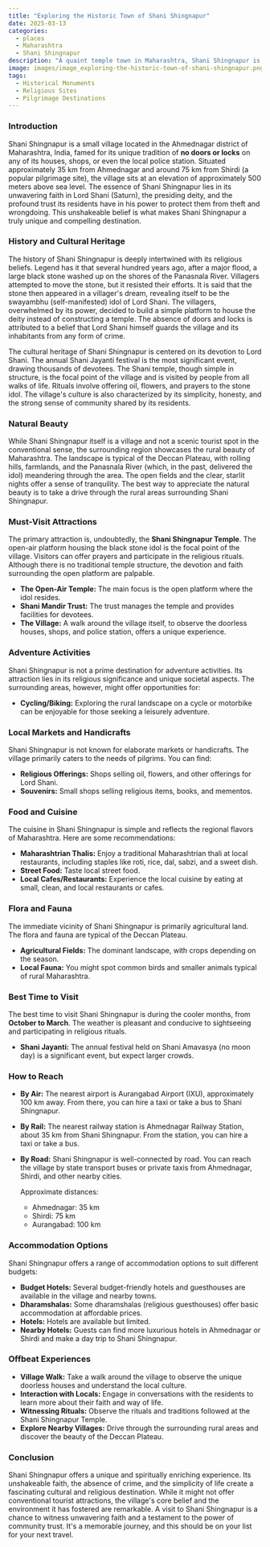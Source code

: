 ```yaml
---
title: "Exploring the Historic Town of Shani Shingnapur"
date: 2025-03-13
categories:
  - places
  - Maharashtra
  - Shani Shingnapur
description: "A quaint temple town in Maharashtra, Shani Shingnapur is famous for the majestic Shrimali Fort and the Shani Temple dedicated to Lord Saturn. Nestled amidst the Sahyadri Hills, this historic site offers breathtaking views of the surrounding valleys and is a must-visit for history enthusiasts and nature lovers alike."
image: images/image_exploring-the-historic-town-of-shani-shingnapur.png
tags: 
  - Historical Monuments
  - Religious Sites
  - Pilgrimage Destinations
---
```



### **Introduction**

Shani Shingnapur is a small village located in the Ahmednagar district of Maharashtra, India, famed for its unique tradition of **no doors or locks** on any of its houses, shops, or even the local police station. Situated approximately 35 km from Ahmednagar and around 75 km from Shirdi (a popular pilgrimage site), the village sits at an elevation of approximately 500 meters above sea level. The essence of Shani Shingnapur lies in its unwavering faith in Lord Shani (Saturn), the presiding deity, and the profound trust its residents have in his power to protect them from theft and wrongdoing. This unshakeable belief is what makes Shani Shingnapur a truly unique and compelling destination.

### **History and Cultural Heritage**

The history of Shani Shingnapur is deeply intertwined with its religious beliefs. Legend has it that several hundred years ago, after a major flood, a large black stone washed up on the shores of the Panasnala River. Villagers attempted to move the stone, but it resisted their efforts. It is said that the stone then appeared in a villager's dream, revealing itself to be the swayambhu (self-manifested) idol of Lord Shani. The villagers, overwhelmed by its power, decided to build a simple platform to house the deity instead of constructing a temple. The absence of doors and locks is attributed to a belief that Lord Shani himself guards the village and its inhabitants from any form of crime.

The cultural heritage of Shani Shingnapur is centered on its devotion to Lord Shani. The annual Shani Jayanti festival is the most significant event, drawing thousands of devotees. The Shani temple, though simple in structure, is the focal point of the village and is visited by people from all walks of life. Rituals involve offering oil, flowers, and prayers to the stone idol. The village's culture is also characterized by its simplicity, honesty, and the strong sense of community shared by its residents.

### **Natural Beauty**

While Shani Shingnapur itself is a village and not a scenic tourist spot in the conventional sense, the surrounding region showcases the rural beauty of Maharashtra. The landscape is typical of the Deccan Plateau, with rolling hills, farmlands, and the Panasnala River (which, in the past, delivered the idol) meandering through the area. The open fields and the clear, starlit nights offer a sense of tranquility. The best way to appreciate the natural beauty is to take a drive through the rural areas surrounding Shani Shingnapur.



### **Must-Visit Attractions**

The primary attraction is, undoubtedly, the **Shani Shingnapur Temple**. The open-air platform housing the black stone idol is the focal point of the village. Visitors can offer prayers and participate in the religious rituals. Although there is no traditional temple structure, the devotion and faith surrounding the open platform are palpable.

*   **The Open-Air Temple:** The main focus is the open platform where the idol resides.
*   **Shani Mandir Trust:** The trust manages the temple and provides facilities for devotees.
*   **The Village:** A walk around the village itself, to observe the doorless houses, shops, and police station, offers a unique experience.



### **Adventure Activities**

Shani Shingnapur is not a prime destination for adventure activities. Its attraction lies in its religious significance and unique societal aspects. The surrounding areas, however, might offer opportunities for:

*   **Cycling/Biking:** Exploring the rural landscape on a cycle or motorbike can be enjoyable for those seeking a leisurely adventure.

### **Local Markets and Handicrafts**

Shani Shingnapur is not known for elaborate markets or handicrafts. The village primarily caters to the needs of pilgrims. You can find:

*   **Religious Offerings:** Shops selling oil, flowers, and other offerings for Lord Shani.
*   **Souvenirs:** Small shops selling religious items, books, and mementos.

### **Food and Cuisine**

The cuisine in Shani Shingnapur is simple and reflects the regional flavors of Maharashtra. Here are some recommendations:

*   **Maharashtrian Thalis:** Enjoy a traditional Maharashtrian thali at local restaurants, including staples like roti, rice, dal, sabzi, and a sweet dish.
*   **Street Food:** Taste local street food.
*   **Local Cafes/Restaurants:** Experience the local cuisine by eating at small, clean, and local restaurants or cafes.

### **Flora and Fauna**

The immediate vicinity of Shani Shingnapur is primarily agricultural land. The flora and fauna are typical of the Deccan Plateau.

*   **Agricultural Fields:** The dominant landscape, with crops depending on the season.
*   **Local Fauna:** You might spot common birds and smaller animals typical of rural Maharashtra.

### **Best Time to Visit**

The best time to visit Shani Shingnapur is during the cooler months, from **October to March**. The weather is pleasant and conducive to sightseeing and participating in religious rituals.

*   **Shani Jayanti:** The annual festival held on Shani Amavasya (no moon day) is a significant event, but expect larger crowds.

### **How to Reach**

*   **By Air:** The nearest airport is Aurangabad Airport (IXU), approximately 100 km away. From there, you can hire a taxi or take a bus to Shani Shingnapur.
*   **By Rail:** The nearest railway station is Ahmednagar Railway Station, about 35 km from Shani Shingnapur. From the station, you can hire a taxi or take a bus.
*   **By Road:** Shani Shingnapur is well-connected by road. You can reach the village by state transport buses or private taxis from Ahmednagar, Shirdi, and other nearby cities.

    Approximate distances:
    *   Ahmednagar: 35 km
    *   Shirdi: 75 km
    *   Aurangabad: 100 km

### **Accommodation Options**

Shani Shingnapur offers a range of accommodation options to suit different budgets:

*   **Budget Hotels:** Several budget-friendly hotels and guesthouses are available in the village and nearby towns.
*   **Dharamshalas:** Some dharamshalas (religious guesthouses) offer basic accommodation at affordable prices.
*   **Hotels:** Hotels are available but limited.
*   **Nearby Hotels:** Guests can find more luxurious hotels in Ahmednagar or Shirdi and make a day trip to Shani Shingnapur.

### **Offbeat Experiences**

*   **Village Walk:** Take a walk around the village to observe the unique doorless houses and understand the local culture.
*   **Interaction with Locals:** Engage in conversations with the residents to learn more about their faith and way of life.
*   **Witnessing Rituals:** Observe the rituals and traditions followed at the Shani Shingnapur Temple.
*   **Explore Nearby Villages:** Drive through the surrounding rural areas and discover the beauty of the Deccan Plateau.

### **Conclusion**

Shani Shingnapur offers a unique and spiritually enriching experience. Its unshakeable faith, the absence of crime, and the simplicity of life create a fascinating cultural and religious destination. While it might not offer conventional tourist attractions, the village's core belief and the environment it has fostered are remarkable. A visit to Shani Shingnapur is a chance to witness unwavering faith and a testament to the power of community trust. It's a memorable journey, and this should be on your list for your next travel.


